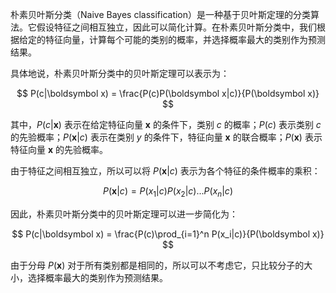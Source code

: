 朴素贝叶斯分类（Naive Bayes classification）是一种基于贝叶斯定理的分类算法。它假设特征之间相互独立，因此可以简化计算。在朴素贝叶斯分类中，我们根据给定的特征向量，计算每个可能的类别的概率，并选择概率最大的类别作为预测结果。

具体地说，朴素贝叶斯分类中的贝叶斯定理可以表示为：

$$
P(c|\boldsymbol x) = \frac{P(c)P(\boldsymbol x|c)}{P(\boldsymbol x)}
$$

其中，$P(c|\boldsymbol x)$ 表示在给定特征向量 $\boldsymbol x$ 的条件下，类别 $c$ 的概率；$P(c)$ 表示类别 $c$ 的先验概率；$P(\boldsymbol x|c)$ 表示在类别 $y$ 的条件下，特征向量 $\boldsymbol x$ 的联合概率；$P(\boldsymbol x)$ 表示特征向量 $\boldsymbol x$ 的先验概率。

由于特征之间相互独立，所以可以将 $P(\boldsymbol x|c)$ 表示为各个特征的条件概率的乘积：

$$
P(\boldsymbol x|c) = P(x_1|c)P(x_2|c)...P(x_n|c)
$$

因此，朴素贝叶斯分类中的贝叶斯定理可以进一步简化为：

$$
P(c|\boldsymbol x) = \frac{P(c)\prod_{i=1}^n P(x_i|c)}{P(\boldsymbol x)}
$$

由于分母 $P(\boldsymbol x)$ 对于所有类别都是相同的，所以可以不考虑它，只比较分子的大小，选择概率最大的类别作为预测结果。